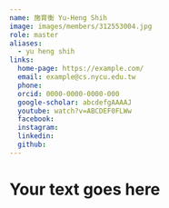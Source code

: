 ```yaml
---
name: 施育衡 Yu-Heng Shih 
image: images/members/312553004.jpg 
role: master
aliases:
  - yu heng shih
links:
  home-page: https://example.com/
  email: example@cs.nycu.edu.tw
  phone: 
  orcid: 0000-0000-0000-000
  google-scholar: abcdefgAAAAJ
  youtube: watch?v=ABCDEF0FLWw
  facebook:
  instagram:
  linkedin:
  github:
---
```

# Your text goes here
